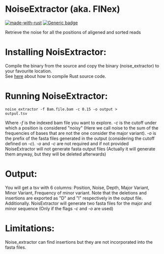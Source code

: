 # NoiseExtractor (aka. FINex)   
[![made-with-rust](https://img.shields.io/badge/Made%20with-Rust-1f425f.svg)](https://www.rust-lang.org/)    [![Generic badge](https://img.shields.io/badge/Licence-GPLv2-1f425f.svg)](https://shields.io/)   
   
      
Retrieve the noise for all the positions of aligened and sorted reads

# Installing NoisExtractor:   
Compile the binary from the source and copy the binary (noise_extractor) to your favourite location.    
See [here](https://rustc-dev-guide.rust-lang.org/building/how-to-build-and-run.html) about how to compile Rust source code.   

# Running NoiseExtractor:   
<code>noise_extractor -f Bam.file.bam -c 0.15 -o output > output.tsv</code>      
   
Where *-f* is the indexed bam file you want to explore. *-c* is the cutoff under which a position is considered "noisy" (Here we call noise to the sum of the frequencies of bases that are not the one consider the major variant). *-o* is the prefix of the fasta files generated in the output (considering the cutoff defined on *-c*). *-o* and *-c* are not required and if not provided NoiseExtractor will not generate fasta output files (Actually it will generate them anyway, but they will be deleted afterwards)
   
# Output:   
You will get a tsv with 6 columns: Position, Noise, Depth, Major Variant, Minor Variant, Frequency of minor variant. Note that the deletions and insertions are exported as "D" and "I" respectively in the output file.   
Additionally. NoisExtractor will generate two fasta files for the major and minor sequence (Only if the flags *-c* and *-o* are used) 

# Limitations: 
Noise_extractor can find insertions but they are not incorporated into the fasta files. 
